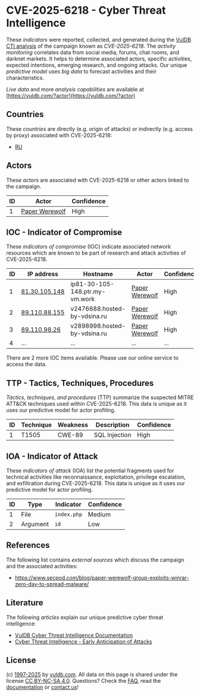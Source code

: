 # CVE-2025-6218 - Cyber Threat Intelligence

These _indicators_ were reported, collected, and generated during the [VulDB CTI analysis](https://vuldb.com/?kb.cti) of the campaign known as _CVE-2025-6218_. The _activity monitoring_ correlates data from social media, forums, chat rooms, and darknet markets. It helps to determine associated actors, specific activities, expected intentions, emerging research, and ongoing attacks. Our unique _predictive model_ uses _big data_ to forecast activities and their characteristics.

_Live data_ and more _analysis capabilities_ are available at [https://vuldb.com/?actor](https://vuldb.com/?actor)

## Countries

These _countries_ are directly (e.g. origin of attacks) or indirectly (e.g. access by proxy) associated with CVE-2025-6218:

* [RU](https://vuldb.com/?country.ru)

## Actors

These _actors_ are associated with CVE-2025-6218 or other actors linked to the campaign.

ID | Actor | Confidence
-- | ----- | ----------
1 | [Paper Werewolf](https://vuldb.com/?actor.paper_werewolf) | High

## IOC - Indicator of Compromise

These _indicators of compromise_ (IOC) indicate associated network resources which are known to be part of research and attack activities of CVE-2025-6218.

ID | IP address | Hostname | Actor | Confidence
-- | ---------- | -------- | ----- | ----------
1 | [81.30.105.148](https://vuldb.com/?ip.81.30.105.148) | ip81-30-105-148.ptr.my-vm.work | [Paper Werewolf](https://vuldb.com/?actor.paper_werewolf) | High
2 | [89.110.88.155](https://vuldb.com/?ip.89.110.88.155) | v2476688.hosted-by-vdsina.ru | [Paper Werewolf](https://vuldb.com/?actor.paper_werewolf) | High
3 | [89.110.98.26](https://vuldb.com/?ip.89.110.98.26) | v2898998.hosted-by-vdsina.ru | [Paper Werewolf](https://vuldb.com/?actor.paper_werewolf) | High
4 | ... | ... | ... | ...

There are 2 more IOC items available. Please use our online service to access the data.

## TTP - Tactics, Techniques, Procedures

_Tactics, techniques, and procedures_ (TTP) summarize the suspected MITRE ATT&CK techniques used within CVE-2025-6218. This data is unique as it uses our predictive model for actor profiling.

ID | Technique | Weakness | Description | Confidence
-- | --------- | -------- | ----------- | ----------
1 | T1505 | CWE-89 | SQL Injection | High

## IOA - Indicator of Attack

These _indicators of attack_ (IOA) list the potential fragments used for technical activities like reconnaissance, exploitation, privilege escalation, and exfiltration during CVE-2025-6218. This data is unique as it uses our predictive model for actor profiling.

ID | Type | Indicator | Confidence
-- | ---- | --------- | ----------
1 | File | `index.php` | Medium
2 | Argument | `id` | Low

## References

The following list contains _external sources_ which discuss the campaign and the associated activities:

* https://www.secpod.com/blog/paper-werewolf-group-exploits-winrar-zero-day-to-spread-malware/

## Literature

The following _articles_ explain our unique predictive cyber threat intelligence:

* [VulDB Cyber Threat Intelligence Documentation](https://vuldb.com/?kb.cti)
* [Cyber Threat Intelligence - Early Anticipation of Attacks](https://www.scip.ch/en/?labs.20201022)

## License

(c) [1997-2025](https://vuldb.com/?kb.changelog) by [vuldb.com](https://vuldb.com/?kb.about). All data on this page is shared under the license [CC BY-NC-SA 4.0](https://creativecommons.org/licenses/by-nc-sa/4.0/). Questions? Check the [FAQ](https://vuldb.com/?kb.faq), read the [documentation](https://vuldb.com/?kb) or [contact us](https://vuldb.com/?contact)!
